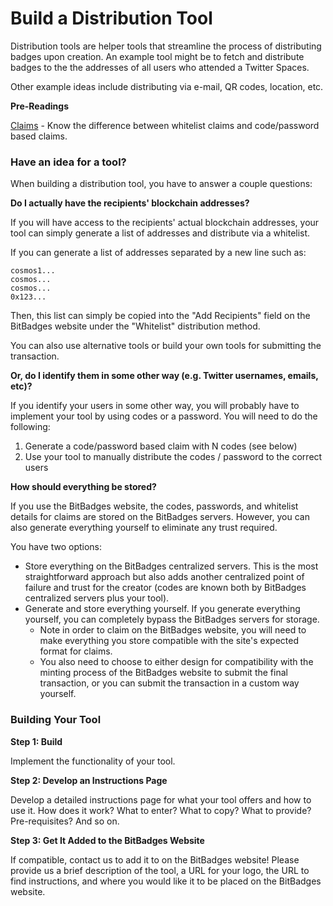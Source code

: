 # Build a Distribution Tool

Distribution tools are helper tools that streamline the process of distributing badges upon creation. An example tool might be to fetch and distribute badges to the the addresses of all users who attended a Twitter Spaces.&#x20;

Other example ideas include distributing via e-mail, QR codes, location, etc.

**Pre-Readings**

[Claims](../need-to-know/claims.md) - Know the difference between whitelist claims and code/password based claims.

### **Have an idea for a tool?**

When building a distribution tool, you have to answer a couple questions:

**Do I actually have the recipients' blockchain addresses?**&#x20;

If you will have access to the recipients' actual blockchain addresses, your tool can simply generate a list of addresses and distribute via a whitelist.

If you can generate a list of addresses separated by a new line such as:

```
cosmos1...
cosmos...
cosmos...
0x123...
```

Then, this list can simply be copied into the "Add Recipients" field on the BitBadges website under the "Whitelist" distribution method.

You can also use alternative tools or build your own tools for submitting the transaction.

**Or, do I identify them in some other way (e.g. Twitter usernames, emails, etc)?**

If you identify your users in some other way, you will probably have to implement your tool by using codes or a password. You will need to do the following:&#x20;

1. Generate a code/password based claim with N codes (see below)
2. Use your tool to manually distribute the codes / password to the correct users

**How should everything be stored?**

If you use the BitBadges website, the codes, passwords, and whitelist details for claims are stored on the BitBadges servers. However, you can also generate everything yourself to eliminate any trust required.

You have two options:

* Store everything on the BitBadges centralized servers. This is the most straightforward approach but also adds another centralized point of failure and trust for the creator (codes are known both by BitBadges centralized servers plus your tool).
* Generate and store everything yourself. If you generate everything yourself, you can completely bypass the BitBadges servers for storage.&#x20;
  * Note in order to claim on the BitBadges website, you will need to make everything you store compatible with the site's expected format for claims.
  * You also need to choose to either design for compatibility with the minting process of the BitBadges website to submit the final transaction, or you can submit the transaction in a custom way yourself.

### **Building Your Tool**

**Step 1: Build**&#x20;

Implement the functionality of your tool.

**Step 2: Develop an Instructions Page**

Develop a detailed instructions page for what your tool offers and how to use it. How does it work? What to enter? What to copy? What to provide? Pre-requisites? And so on.

**Step 3: Get It Added to the BitBadges Website**

If compatible, contact us to add it to on the BitBadges website! Please provide us a brief description of the tool, a URL for your logo, the URL to find instructions, and where you would like it to be placed on the BitBadges website.

